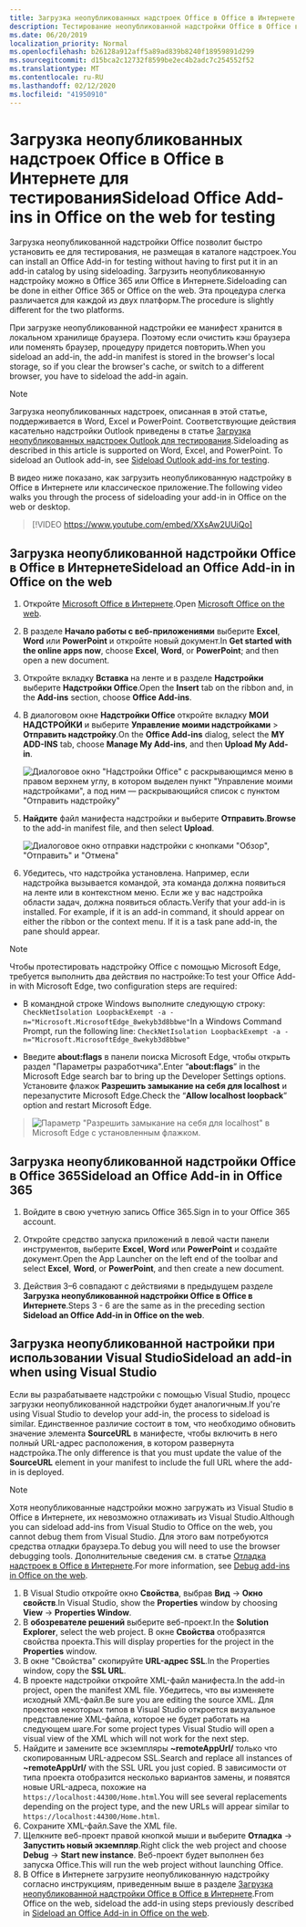 ```yaml
---
title: Загрузка неопубликованных надстроек Office в Office в Интернете для тестирования
description: Тестирование неопубликованной надстройки Office в Office в Интернете путем ее загрузки
ms.date: 06/20/2019
localization_priority: Normal
ms.openlocfilehash: b26128a912aff5a89ad839b8240f18959891d299
ms.sourcegitcommit: d15bca2c12732f8599be2ec4b2adc7c254552f52
ms.translationtype: MT
ms.contentlocale: ru-RU
ms.lasthandoff: 02/12/2020
ms.locfileid: "41950910"
---
```

# <a name="sideload-office-add-ins-in-office-on-the-web-for-testing"></a><span data-ttu-id="26c68-103">Загрузка неопубликованных надстроек Office в Office в Интернете для тестирования</span><span class="sxs-lookup"><span data-stu-id="26c68-103">Sideload Office Add-ins in Office on the web for testing</span></span>

<span data-ttu-id="26c68-104">Загрузка неопубликованной надстройки Office позволит быстро установить ее для тестирования, не размещая в каталоге надстроек.</span><span class="sxs-lookup"><span data-stu-id="26c68-104">You can install an Office Add-in for testing without having to first put it in an add-in catalog by using sideloading.</span></span> <span data-ttu-id="26c68-105">Загрузить неопубликованную надстройку можно в Office 365 или Office в Интернете.</span><span class="sxs-lookup"><span data-stu-id="26c68-105">Sideloading can be done in either Office 365 or Office on the web.</span></span> <span data-ttu-id="26c68-106">Эта процедура слегка различается для каждой из двух платформ.</span><span class="sxs-lookup"><span data-stu-id="26c68-106">The procedure is slightly different for the two platforms.</span></span> 

<span data-ttu-id="26c68-107">При загрузке неопубликованной надстройки ее манифест хранится в локальном хранилище браузера. Поэтому если очистить кэш браузера или поменять браузер, процедуру придется повторить.</span><span class="sxs-lookup"><span data-stu-id="26c68-107">When you sideload an add-in, the add-in manifest is stored in the browser's local storage, so if you clear the browser's cache, or switch to a different browser, you have to sideload the add-in again.</span></span>


> [!NOTE]
> <span data-ttu-id="26c68-p102">Загрузка неопубликованных надстроек, описанная в этой статье, поддерживается в Word, Excel и PowerPoint. Соответствующие действия касательно надстройки Outlook приведены в статье [Загрузка неопубликованных надстроек Outlook для тестирования](/outlook/add-ins/sideload-outlook-add-ins-for-testing).</span><span class="sxs-lookup"><span data-stu-id="26c68-p102">Sideloading as described in this article is supported on Word, Excel, and PowerPoint. To sideload an Outlook add-in, see [Sideload Outlook add-ins for testing](/outlook/add-ins/sideload-outlook-add-ins-for-testing).</span></span>

<span data-ttu-id="26c68-110">В видео ниже показано, как загрузить неопубликованную надстройку в Office в Интернете или классическое приложение.</span><span class="sxs-lookup"><span data-stu-id="26c68-110">The following video walks you through the process of sideloading your add-in in Office on the web or desktop.</span></span>


> [!VIDEO https://www.youtube.com/embed/XXsAw2UUiQo]

## <a name="sideload-an-office-add-in-in-office-on-the-web"></a><span data-ttu-id="26c68-111">Загрузка неопубликованной надстройки Office в Office в Интернете</span><span class="sxs-lookup"><span data-stu-id="26c68-111">Sideload an Office Add-in in Office on the web</span></span>

1. <span data-ttu-id="26c68-112">Откройте [Microsoft Office в Интернете](https://office.live.com/).</span><span class="sxs-lookup"><span data-stu-id="26c68-112">Open [Microsoft Office on the web](https://office.live.com/).</span></span>
    
2. <span data-ttu-id="26c68-113">В разделе  **Начало работы с веб-приложениями** выберите **Excel**,  **Word** или **PowerPoint** и откройте новый документ.</span><span class="sxs-lookup"><span data-stu-id="26c68-113">In  **Get started with the online apps now**, choose  **Excel**,  **Word**, or  **PowerPoint**; and then open a new document.</span></span>
    
3. <span data-ttu-id="26c68-114">Откройте вкладку  **Вставка** на ленте и в разделе **Надстройки** выберите **Надстройки Office**.</span><span class="sxs-lookup"><span data-stu-id="26c68-114">Open the  **Insert** tab on the ribbon and, in the **Add-ins** section, choose **Office Add-ins**.</span></span>
    
4. <span data-ttu-id="26c68-115">В диалоговом окне **Надстройки Office** откройте вкладку **МОИ НАДСТРОЙКИ** и выберите **Управление моими надстройками** > **Отправить надстройку**.</span><span class="sxs-lookup"><span data-stu-id="26c68-115">On the  **Office Add-ins** dialog, select the **MY ADD-INS** tab, choose **Manage My Add-ins**, and then  **Upload My Add-in**.</span></span>
    
    ![Диалоговое окно "Надстройки Office" с раскрывающимся меню в правом верхнем углу, в котором выделен пункт "Управление моими надстройками", а под ним — раскрывающийся список с пунктом "Отправить надстройку"](../images/office-add-ins-my-account.png)

5.  <span data-ttu-id="26c68-117">**Найдите** файл манифеста надстройки и выберите **Отправить**.</span><span class="sxs-lookup"><span data-stu-id="26c68-117">**Browse** to the add-in manifest file, and then select **Upload**.</span></span>
    
    ![Диалоговое окно отправки надстройки с кнопками "Обзор", "Отправить" и "Отмена"](../images/upload-add-in.png)

6. <span data-ttu-id="26c68-p103">Убедитесь, что надстройка установлена. Например, если надстройка вызывается командой, эта команда должна появиться на ленте или в контекстном меню. Если же у вас надстройка области задач, должна появиться область.</span><span class="sxs-lookup"><span data-stu-id="26c68-p103">Verify that your add-in is installed. For example, if it is an add-in command, it should appear on either the ribbon or the context menu. If it is a task pane add-in, the pane should appear.</span></span>

> [!NOTE]
><span data-ttu-id="26c68-122">Чтобы протестировать надстройку Office с помощью Microsoft Edge, требуется выполнить два действия по настройке:</span><span class="sxs-lookup"><span data-stu-id="26c68-122">To test your Office Add-in with Microsoft Edge, two configuration steps are required:</span></span> 
>
> - <span data-ttu-id="26c68-123">В командной строке Windows выполните следующую строку: `CheckNetIsolation LoopbackExempt -a -n="Microsoft.MicrosoftEdge_8wekyb3d8bbwe"`</span><span class="sxs-lookup"><span data-stu-id="26c68-123">In a Windows Command Prompt, run the following line: `CheckNetIsolation LoopbackExempt -a -n="Microsoft.MicrosoftEdge_8wekyb3d8bbwe"`</span></span>
>
> - <span data-ttu-id="26c68-124">Введите **about:flags** в панели поиска Microsoft Edge, чтобы открыть раздел "Параметры разработчика".</span><span class="sxs-lookup"><span data-stu-id="26c68-124">Enter “**about:flags**” in the Microsoft Edge search bar to bring up the Developer Settings options.</span></span>  <span data-ttu-id="26c68-125">Установите флажок **Разрешить замыкание на себя для localhost** и перезапустите Microsoft Edge.</span><span class="sxs-lookup"><span data-stu-id="26c68-125">Check the “**Allow localhost loopback**” option and restart Microsoft Edge.</span></span>

>    ![Параметр "Разрешить замыкание на себя для localhost" в Microsoft Edge с установленным флажком.](../images/allow-localhost-loopback.png)


## <a name="sideload-an-office-add-in-in-office-365"></a><span data-ttu-id="26c68-127">Загрузка неопубликованной надстройки Office в Office 365</span><span class="sxs-lookup"><span data-stu-id="26c68-127">Sideload an Office Add-in in Office 365</span></span>

1. <span data-ttu-id="26c68-128">Войдите в свою учетную запись Office 365.</span><span class="sxs-lookup"><span data-stu-id="26c68-128">Sign in to your Office 365 account.</span></span>
    
2. <span data-ttu-id="26c68-129">Откройте средство запуска приложений в левой части панели инструментов, выберите **Excel**, **Word** или **PowerPoint** и создайте документ.</span><span class="sxs-lookup"><span data-stu-id="26c68-129">Open the App Launcher on the left end of the toolbar and select  **Excel**,  **Word**, or  **PowerPoint**, and then create a new document.</span></span>
    
3. <span data-ttu-id="26c68-130">Действия 3–6 совпадают с действиями в предыдущем разделе **Загрузка неопубликованной надстройки Office в Office в Интернете**.</span><span class="sxs-lookup"><span data-stu-id="26c68-130">Steps 3 - 6 are the same as in the preceding section **Sideload an Office Add-in in Office on the web**.</span></span>


## <a name="sideload-an-add-in-when-using-visual-studio"></a><span data-ttu-id="26c68-131">Загрузка неопубликованной настройки при использовании Visual Studio</span><span class="sxs-lookup"><span data-stu-id="26c68-131">Sideload an add-in when using Visual Studio</span></span>

<span data-ttu-id="26c68-132">Если вы разрабатываете надстройки с помощью Visual Studio, процесс загрузки неопубликованной надстройки будет аналогичным.</span><span class="sxs-lookup"><span data-stu-id="26c68-132">If you're using Visual Studio to develop your add-in, the process to sideload is similar.</span></span> <span data-ttu-id="26c68-133">Единственное различие состоит в том, что необходимо обновить значение элемента **SourceURL** в манифесте, чтобы включить в него полный URL-адрес расположения, в котором развернута надстройка.</span><span class="sxs-lookup"><span data-stu-id="26c68-133">The only difference is that you must update the value of the **SourceURL** element in your manifest to include the full URL where the add-in is deployed.</span></span>

> [!NOTE]
> <span data-ttu-id="26c68-134">Хотя неопубликованные надстройки можно загружать из Visual Studio в Office в Интернете, их невозможно отлаживать из Visual Studio.</span><span class="sxs-lookup"><span data-stu-id="26c68-134">Although you can sideload add-ins from Visual Studio to Office on the web, you cannot debug them from Visual Studio.</span></span> <span data-ttu-id="26c68-135">Для этого вам потребуются средства отладки браузера.</span><span class="sxs-lookup"><span data-stu-id="26c68-135">To debug you will need to use the browser debugging tools.</span></span> <span data-ttu-id="26c68-136">Дополнительные сведения см. в статье [Отладка надстроек в Office в Интернете](debug-add-ins-in-office-online.md).</span><span class="sxs-lookup"><span data-stu-id="26c68-136">For more information, see [Debug add-ins in Office on the web](debug-add-ins-in-office-online.md).</span></span>

1. <span data-ttu-id="26c68-137">В Visual Studio откройте окно **Свойства**, выбрав **Вид** -> **Окно свойств**.</span><span class="sxs-lookup"><span data-stu-id="26c68-137">In Visual Studio, show the **Properties** window by choosing **View** -> **Properties Window**.</span></span>
2. <span data-ttu-id="26c68-138">В **обозревателе решений** выберите веб-проект.</span><span class="sxs-lookup"><span data-stu-id="26c68-138">In the **Solution Explorer**, select the web project.</span></span> <span data-ttu-id="26c68-139">В окне **Свойства** отобразятся свойства проекта.</span><span class="sxs-lookup"><span data-stu-id="26c68-139">This will display properties for the project in the **Properties** window.</span></span>
3. <span data-ttu-id="26c68-140">В окне "Свойства" скопируйте **URL-адрес SSL**.</span><span class="sxs-lookup"><span data-stu-id="26c68-140">In the Properties window, copy the **SSL URL**.</span></span>
4. <span data-ttu-id="26c68-141">В проекте надстройки откройте XML-файл манифеста.</span><span class="sxs-lookup"><span data-stu-id="26c68-141">In the add-in project, open the manifest XML file.</span></span> <span data-ttu-id="26c68-142">Убедитесь, что вы изменяете исходный XML-файл.</span><span class="sxs-lookup"><span data-stu-id="26c68-142">Be sure you are editing the source XML.</span></span> <span data-ttu-id="26c68-143">Для проектов некоторых типов в Visual Studio откроется визуальное представление XML-файла, которое не будет работать на следующем шаге.</span><span class="sxs-lookup"><span data-stu-id="26c68-143">For some project types Visual Studio will open a visual view of the XML which will not work for the next step.</span></span>
5. <span data-ttu-id="26c68-144">Найдите и замените все экземпляры **~remoteAppUrl/** только что скопированным URL-адресом SSL.</span><span class="sxs-lookup"><span data-stu-id="26c68-144">Search and replace all instances of **~remoteAppUrl/** with the SSL URL you just copied.</span></span> <span data-ttu-id="26c68-145">В зависимости от типа проекта отобразится несколько вариантов замены, и появятся новые URL-адреса, похожие на `https://localhost:44300/Home.html`.</span><span class="sxs-lookup"><span data-stu-id="26c68-145">You will see several replacements depending on the project type, and the new URLs will appear similar to `https://localhost:44300/Home.html`.</span></span>
6. <span data-ttu-id="26c68-146">Сохраните XML-файл.</span><span class="sxs-lookup"><span data-stu-id="26c68-146">Save the XML file.</span></span>
7. <span data-ttu-id="26c68-147">Щелкните веб-проект правой кнопкой мыши и выберите **Отладка** -> **Запустить новый экземпляр**.</span><span class="sxs-lookup"><span data-stu-id="26c68-147">Right click the web project and choose **Debug** -> **Start new instance**.</span></span> <span data-ttu-id="26c68-148">Веб-проект будет выполнен без запуска Office.</span><span class="sxs-lookup"><span data-stu-id="26c68-148">This will run the web project without launching Office.</span></span>
8. <span data-ttu-id="26c68-149">В Office в Интернете загрузите неопубликованную надстройку согласно инструкциям, приведенным выше в разделе [Загрузка неопубликованной надстройки Office в Office в Интернете](#sideload-an-office-add-in-in-office-on-the-web).</span><span class="sxs-lookup"><span data-stu-id="26c68-149">From Office on the web, sideload the add-in using steps previously described in [Sideload an Office Add-in in Office on the web](#sideload-an-office-add-in-in-office-on-the-web).</span></span>

